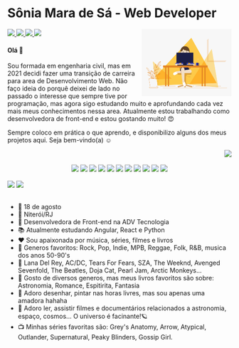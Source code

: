 # Sônia Mara de Sá - Web Developer
<img align="right" width="40%" src="/img/dev.gif" />
<div > 
<a href="https://www.linkedin.com/in/soniamarasa/"><img src="https://img.shields.io/badge/LinkedIn-0077B5?style=for-the-badge&logo=linkedin&logoColor=white"> <a>
<a href="https://instagram.com/soniamarasa"><img src="https://img.shields.io/badge/Instagram-E4405F?style=for-the-badge&logo=instagram&logoColor=white"> <a>
<a href="https://t.me/soniamarasa"><img src="https://img.shields.io/badge/Telegram-2CA5E0?style=for-the-badge&logo=telegram&logoColor=white"> <a>
<a href="mailto:soniamarasa@outlook.com"><img src="https://img.shields.io/badge/-EMAIL-%238DB473?style=for-the-badge&logo=microsoftoutlook&logoColor=white"> <a>
</div>

<p> </p>
<h4> Olá 👋 </h4>
<div align="left">
<p> Sou formada em engenharia civil, mas em 2021 decidi fazer uma transição de carreira para area de Desenvolvimento Web. Não faço ideia do porquê deixei de lado no passado o interesse que sempre tive por programação, mas agora sigo estudando muito e aprofundando cada vez mais meus conhecimentos nessa area. Atualmente estou trabalhando como desenvolvedora de front-end e estou gostando muito! 😍   </p>
<p> Sempre coloco em prática o que aprendo, e disponibilizo alguns dos meus projetos aqui. Seja bem-vindo(a) ☺️ </p>
</div> 

<div align="right"> 
    
![](https://komarev.com/ghpvc/?username=soniamarasa&color=blue&style=flat)
    
</div>
    
<div align="center"> 
    <img width="45px" src="https://cdn.jsdelivr.net/gh/devicons/devicon/icons/html5/html5-plain-wordmark.svg"/>
    <img width="45px" src="https://cdn.jsdelivr.net/gh/devicons/devicon/icons/css3/css3-plain-wordmark.svg"/>
    <img width="45px" src="https://cdn.jsdelivr.net/gh/devicons/devicon/icons/sass/sass-original.svg" />
    <img width="40px" src="https://cdn.jsdelivr.net/gh/devicons/devicon/icons/javascript/javascript-plain.svg"/>
    <img width="45px" src="https://cdn.jsdelivr.net/gh/devicons/devicon/icons/nodejs/nodejs-plain.svg" />
    <img width="45px" src="https://cdn.jsdelivr.net/gh/devicons/devicon/icons/angularjs/angularjs-plain.svg"/>
    <img width="45px" src="https://cdn.jsdelivr.net/gh/devicons/devicon/icons/typescript/typescript-plain.svg" />
    <img width="45px" src="https://cdn.jsdelivr.net/gh/devicons/devicon/icons/react/react-original.svg" />
    <img width="45px" src="https://cdn.jsdelivr.net/gh/devicons/devicon/icons/mongodb/mongodb-plain-wordmark.svg" />
    <img width="45px" src="https://cdn.jsdelivr.net/gh/devicons/devicon/icons/mysql/mysql-original.svg" />
    <img width="45px" src="https://cdn.jsdelivr.net/gh/devicons/devicon/icons/python/python-original.svg" />  
</div>

</br>

<div>
<img  width="57%" src="https://github-readme-stats-eight-theta.vercel.app/api?username=soniamarasa&show_icons=true&theme=onedark&include_all_commits=true&count_private=true&border_radius=35&hide_border=true"/>
<img  width="41%" src="https://github-readme-stats.vercel.app/api/top-langs/?username=soniamarasa&layout=compact&langs_count=8&theme=onedark&hide_border=true"/>
</div>

 </br>
  

- 🎂 18 de agosto
- 📌 Niterói/RJ
- 💼 Desenvolvedora de Front-end na ADV Tecnologia
- 📚 Atualmente estudando Angular, React e Python
- ♥️ Sou apaixonada por música, séries, filmes e livros
- 🎵 Generos favoritos: Rock, Pop, Indie, MPB, Reggae, Folk, R&B, musica dos anos 50-90's
- 🎤 Lana Del Rey, AC/DC, Tears For Fears, SZA, The Weeknd, Avenged Sevenfold, The Beatles, Doja Cat, Pearl Jam, Arctic Monkeys... 
- 📖 Gosto de diversos generos, mas meus livros favoritos são sobre: Astronomia, Romance, Espitirita, Fantasia
- 🎨 Adoro desenhar, pintar nas horas livres, mas sou apenas uma amadora hahaha
- 🚀 Adoro ler, assistir filmes e documentários relacionados a astronomia, espaço, cosmos... O universo é facinante!🪐
- 📺 Minhas séries favoritas são: Grey's Anatomy, Arrow, Atypical, Outlander, Supernatural, Peaky Blinders, Gossip Girl.


